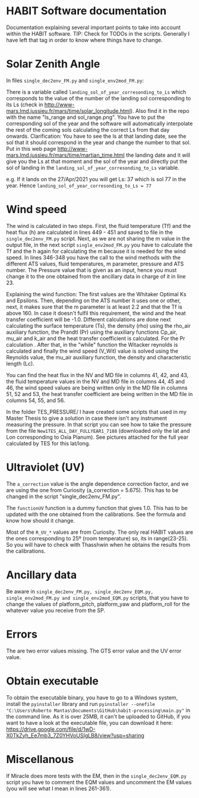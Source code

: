 # HABIT Software documentation

Documentation explaining several important points to take into account within the HABIT software. TIP: Check for TODOs in the scripts. Generally I have left that tag in order to know where things have to change.

# Solar Zenith Angle

In files `single_dec2env_FM.py` and `single_env2mod_FM.py`:

There is a variable called `landing_sol_of_year_corresonding_to_Ls` which corresponds to the value of the number of the landing sol corresponding to its Ls (check in http://www-mars.lmd.jussieu.fr/mars/time/solar_longitude.html). Also find it in the repo with the name  "ls_range and sol_range.png". You have to put the corresponding sol of the year and the software will  automatically interpolate the rest of the coming sols calculating the correct Ls from that day onwards. Clarification: You have to see the ls at that landing date, see the sol that it should correspond in the year and change the number to that sol. Put in this web page http://www-mars.lmd.jussieu.fr/mars/time/martian_time.html the landing date and it will give you the Ls at that moment and the sol of the year and directly put the sol of landing in the `landing_sol_of_year_corresonding_to_Ls` variable. 

e.g. If it lands on the 27/Apr/2021 you will get Ls: 37 which is sol 77 in the year. Hence `landing_sol_of_year_corresonding_to_Ls = 77` 


# Wind speed

The wind is calculated in two steps. First, the fluid temperature (Tf) and the heat flux (h) are calculated in lines 449 - 451 and saved to file in the `single_dec2env_FM.py` script. Next, as we are not sharing the m value in the output file, in the next script `single_env2mod_FM.py` you have to calculate the Tf and the h again for calculating the m because it is needed for the wind speed. In lines 346-348 you have the call to the wind methods with the different ATS values, fluid temperatures, m parameter, pressure and ATS number. The Pressure value that is given as an input, hence you must change it to the one obtained from the ancillary data in charge of it in line 23.  

Explaining the wind function: The first values are the Whitaker Optimal Ks and Epsilons. Then, depending on the ATS number it uses one or other, next, it makes sure that the m parameter is at least 2.2 and that the Tf is above 160. In case it doesn't fulfil this requirement, the wind and the heat transfer coefficient will be -1.0. Different calculations are done next calculating the surface temperature (Ts), the density (rho) using the rho_air auxiliary function, the Prandtl (Pr) using the auxiliary functions Cp_air, mu_air and k_air and the heat transfer coefficient is calculated. For the Pr calculation . After that, in the "while" function the Witacker reynolds is calculated and finally the wind speed (V_Wit) value is solved using the Reynolds value, the mu_air auxiliary function, the density and characteristic length (Lc). 

You can find the heat flux in the NV and MD file in columns 41, 42, and 43, the fluid temperature values in the NV and MD file in columns 44, 45 and 46, the wind speed values are being written only in the MD file in columns 51, 52 and 53, the heat transfer coefficient are being written in the MD file in columns 54, 55, and 56.

In the folder TES_PRESSURE/ I have created some scripts that used in my Master Thesis to give a solution in case there isn't any instrument measuring the pressure. In that script you can see how to take the pressure from the file `New1TES_ALL_DAY_FULLYEAR1_7188` (downloaded only the lat and Lon corresponding to Oxia Planum). See pictures attached for the full year calculated by TES for this lat/long.

# Ultraviolet (UV)

The `a_correction` value is the angle dependence correction factor, and we are using the one from Curiosity (a_correction = 5.675). This has to be changed in the script "single_dec2env_FM.py".

The `functionUV` function is a dummy function that gives 1.0. This has to be updated with the one obtained from the calibrations. See the formula and know how should it change. 

Most of the `R_UV_*` values are from Curiosity. The only real HABIT values are the ones corresponding to 25º (room temperature) so, its in range(23-25). So you will have to check with Thasshwin when he obtains the results from the calibrations.

# Ancillary data

Be aware in `single_dec2env_FM.py, single_dec2env_EQM.py, single_env2mod_FM.py and single_env2mod_EQM.py` scripts, that you have to change the values of platform_pitch, platform_yaw and platform_roll for the whatever value you receive from the SP. 

# Errors

The are two error values missing. The GTS error value and the UV error value.

# Obtain executable

To obtain the executable binary, you have to go to a Windows system, install the `pyinstaller` library and run `pyinstaller --onefile "C:\Users\Roberto Mantas\Documents\GitHub\habit-processing\main.py"` in the command line.
As it is over 25MB, it can't be uploaded to GitHub, if you want to have a look at the executable file, you can download it here: https://drive.google.com/file/d/1wD-X0TkZyh_Ee7mb3_7Z0YHVoUSIgLB8/view?usp=sharing

# Miscellanous

If Miracle does more tests with the EM, then in the `single_dec2env_EQM.py` script you have to comment the EQM values and uncomment the EM values (you will see what I mean in lines 261-361).
